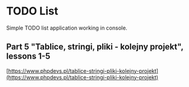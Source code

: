 # TODO List

Simple TODO list application working in console.

## Part 5 "Tablice, stringi, pliki - kolejny projekt", lessons 1-5

[https://www.phpdevs.pl/tablice-stringi-pliki-kolejny-projekt](https://www.phpdevs.pl/tablice-stringi-pliki-kolejny-projekt)
